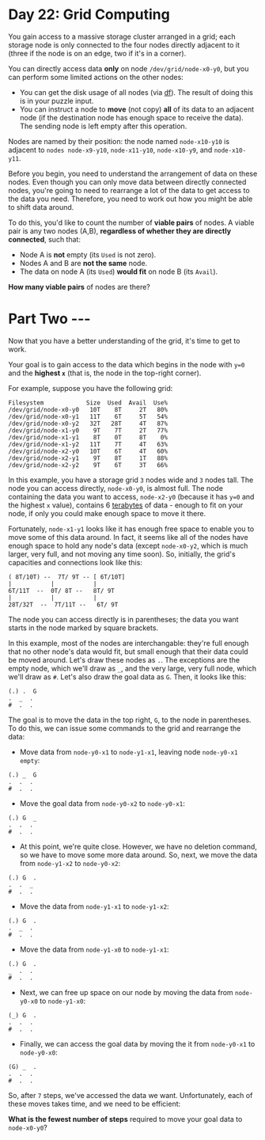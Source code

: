 # Day 22: Grid Computing
You gain access to a massive storage cluster arranged in a grid; each storage node is only connected to the four nodes 
directly adjacent to it (three if the node is on an edge, two if it's in a corner).

You can directly access data **only** on node `/dev/grid/node-x0-y0`, but you can perform some limited actions on the 
other nodes:
* You can get the disk usage of all nodes (via [df](https://en.wikipedia.org/wiki/Df_(Unix)#Example)). The result of 
doing this is in your puzzle input.
* You can instruct a node to **move** (not copy) **all** of its data to an adjacent node (if the destination node has 
enough space to receive the data). The sending node is left empty after this operation.

Nodes are named by their position: the node named `node-x10-y10` is adjacent to `nodes node-x9-y10`, `node-x11-y10`, 
`node-x10-y9`, and `node-x10-y11`.

Before you begin, you need to understand the arrangement of data on these nodes. Even though you can only move data 
between directly connected nodes, you're going to need to rearrange a lot of the data to get access to the data you 
need. Therefore, you need to work out how you might be able to shift data around.

To do this, you'd like to count the number of **viable pairs** of nodes. A viable pair is any two nodes (A,B), 
**regardless of whether they are directly connected**, such that:
* Node A is **not** empty (its `Used` is not zero).
* Nodes A and B are **not the same** node.
* The data on node A (its `Used`) **would fit** on node B (its `Avail`).

**How many viable pairs** of nodes are there?

# Part Two ---
Now that you have a better understanding of the grid, it's time to get to work.

Your goal is to gain access to the data which begins in the node with `y=0` and the **highest `x`** (that is, the node 
in the top-right corner).

For example, suppose you have the following grid:
```
Filesystem            Size  Used  Avail  Use%
/dev/grid/node-x0-y0   10T    8T     2T   80%
/dev/grid/node-x0-y1   11T    6T     5T   54%
/dev/grid/node-x0-y2   32T   28T     4T   87%
/dev/grid/node-x1-y0    9T    7T     2T   77%
/dev/grid/node-x1-y1    8T    0T     8T    0%
/dev/grid/node-x1-y2   11T    7T     4T   63%
/dev/grid/node-x2-y0   10T    6T     4T   60%
/dev/grid/node-x2-y1    9T    8T     1T   88%
/dev/grid/node-x2-y2    9T    6T     3T   66%
```
In this example, you have a storage grid `3` nodes wide and `3` nodes tall. The node you can access directly, 
`node-x0-y0`, is almost full. The node containing the data you want to access, `node-x2-y0` (because it has `y=0` and 
the highest `x` value), contains 6 [terabytes](https://en.wikipedia.org/wiki/Terabyte) of data - enough to fit on your 
node, if only you could make enough space to move it there.

Fortunately, `node-x1-y1` looks like it has enough free space to enable you to move some of this data around. In fact, 
it seems like all of the nodes have enough space to hold any node's data (except `node-x0-y2`, which is much larger, 
very full, and not moving any time soon). So, initially, the grid's capacities and connections look like this:
```
( 8T/10T) --  7T/ 9T -- [ 6T/10T]
|           |           |
6T/11T  --  0T/ 8T --   8T/ 9T
|           |           |
28T/32T  --  7T/11T --   6T/ 9T
```
The node you can access directly is in parentheses; the data you want starts in the node marked by square brackets.

In this example, most of the nodes are interchangable: they're full enough that no other node's data would fit, but 
small enough that their data could be moved around. Let's draw these nodes as `.`. The exceptions are the empty node, 
which we'll draw as `_`, and the very large, very full node, which we'll draw as `#`. Let's also draw the goal data 
as `G`. Then, it looks like this:
```
(.) .  G
.  _  .
#  .  .
```
The goal is to move the data in the top right, `G`, to the node in parentheses. To do this, we can issue some commands 
to the grid and rearrange the data:
* Move data from `node-y0-x1` to `node-y1-x1`, leaving node `node-y0-x1 empty`:
```
(.) _  G
.  .  .
#  .  .
```
* Move the goal data from `node-y0-x2` to `node-y0-x1`:
```
(.) G  _
.  .  .
#  .  .
```
* At this point, we're quite close. However, we have no deletion command, so we have to move some more data around. 
So, next, we move the data from `node-y1-x2` to `node-y0-x2`:
```
(.) G  .
.  .  _
#  .  .
```
* Move the data from `node-y1-x1` to `node-y1-x2`:
```
(.) G  .
.  _  .
#  .  .
```
* Move the data from `node-y1-x0` to `node-y1-x1`:
```
(.) G  .
_  .  .
#  .  .
```
* Next, we can free up space on our node by moving the data from `node-y0-x0` to `node-y1-x0`:
```
(_) G  .
.  .  .
#  .  .
```
* Finally, we can access the goal data by moving the it from `node-y0-x1` to `node-y0-x0`:
```
(G) _  .
.  .  .
#  .  .
```
So, after `7` steps, we've accessed the data we want. Unfortunately, each of these moves takes time, and we need to 
be efficient:

**What is the fewest number of steps** required to move your goal data to `node-x0-y0`?
